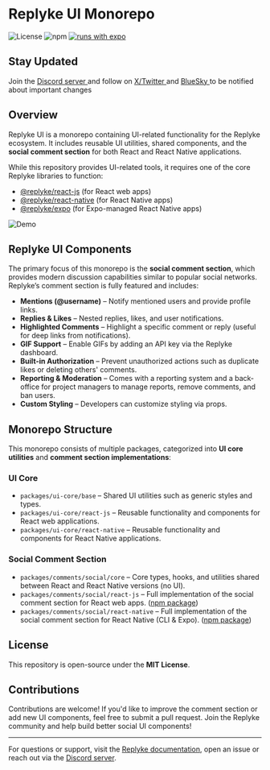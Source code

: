 # Replyke UI Monorepo

![License](https://img.shields.io/badge/license-MIT-blue.svg)
![npm](https://img.shields.io/badge/types-included-blue?style=flat-square)
[![runs with expo](https://img.shields.io/badge/Runs%20with%20Expo-4630EB.svg?style=flat-square&logo=EXPO&labelColor=f3f3f3&logoColor=000)](https://expo.io/)

## Stay Updated
Join the 
<a  href="https://discord.gg/REKxnCJzPz" target="_blank">
Discord server
</a>
and follow on
<a  href="https://x.com/replykejs" target="_blank">
X/Twitter
</a>
and
<a  href="https://replyke.bsky.social" target="_blank">
BlueSky
</a>
to be notified about important changes 

## Overview

Replyke UI is a monorepo containing UI-related functionality for the Replyke ecosystem. It includes reusable UI utilities, shared components, and the **social comment section** for both React and React Native applications.

While this repository provides UI-related tools, it requires one of the core Replyke libraries to function:

- [@replyke/react-js](https://www.npmjs.com/package/@replyke/react-js) (for React web apps)
- [@replyke/react-native](https://www.npmjs.com/package/@replyke/react-native) (for React Native apps)
- [@replyke/expo](https://www.npmjs.com/package/@replyke/expo) (for Expo-managed React Native apps)

![Demo](./assets/comment_section.gif)

## Replyke UI Components

The primary focus of this monorepo is the **social comment section**, which provides modern discussion capabilities similar to popular social networks. Replyke’s comment section is fully featured and includes:

- **Mentions (@username)** – Notify mentioned users and provide profile links.
- **Replies & Likes** – Nested replies, likes, and user notifications.
- **Highlighted Comments** – Highlight a specific comment or reply (useful for deep links from notifications).
- **GIF Support** – Enable GIFs by adding an API key via the Replyke dashboard.
- **Built-in Authorization** – Prevent unauthorized actions such as duplicate likes or deleting others' comments.
- **Reporting & Moderation** – Comes with a reporting system and a back-office for project managers to manage reports, remove comments, and ban users.
- **Custom Styling** – Developers can customize styling via props.

## Monorepo Structure

This monorepo consists of multiple packages, categorized into **UI core utilities** and **comment section implementations**:

### **UI Core**

- `packages/ui-core/base` – Shared UI utilities such as generic styles and types.
- `packages/ui-core/react-js` – Reusable functionality and components for React web applications.
- `packages/ui-core/react-native` – Reusable functionality and components for React Native applications.

### **Social Comment Section**

- `packages/comments/social/core` – Core types, hooks, and utilities shared between React and React Native versions (no UI).
- `packages/comments/social/react-js` – Full implementation of the social comment section for React web apps. ([npm package](https://www.npmjs.com/package/@replyke/comments-social-react-js))
- `packages/comments/social/react-native` – Full implementation of the social comment section for React Native (CLI & Expo). ([npm package](https://www.npmjs.com/package/@replyke/comments-social-react-native))

## License

This repository is open-source under the **MIT License**.

## Contributions

Contributions are welcome! If you'd like to improve the comment section or add new UI components, feel free to submit a pull request. Join the Replyke community and help build better social UI components!

---

For questions or support, visit the [Replyke documentation](https://docs.replyke.com), open an issue or reach out via the [Discord server](https://discord.com/invite/REKxnCJzPz).
